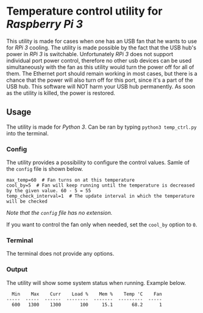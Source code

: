 # Temperature control utility for *Raspberry Pi 3*

This utility is made for cases when one has an USB fan that he wants to use for *RPi 3* cooling. The utility is made possible by the fact 
that the USB hub's power in *RPi 3* is switchable. Unfortunately *RPi 3* does not support individual port power control, therefore no other 
usb devices can be used simultaneously with the fan as this utility would turn the power off for all of them. The Ethernet port should remain 
working in most cases, but there is a chance that the power will also turn off for this port, since it's a part of the USB hub. This 
software will NOT harm your USB hub permanently. As soon as the utility is killed, the power is restored.

## Usage
The utility is made for *Python 3*. Can be ran by typing
```python3 temp_ctrl.py```
into the terminal.

### Config
The utility provides a possibility to configure the control values. Samle of the `config` file is shown below.
```
max_temp=60  # Fan turns on at this temperature
cool_by=5  # Fan will keep running until the temperature is decreased by the given value. 60 - 5 = 55
temp_check_interval=1  # The update interval in which the temperature will be checked

```

*Note that the `config` file has no extension.*

If you want to control the fan only when needed, set the `cool_by` option to `0`.

### Terminal
The terminal does not provide any options. 

### Output
The utility will show some system status when running. Example below.
```
  Min    Max    Curr    Load %    Mem %    Temp 'C    Fan  
-----  -----  ------  --------  -------  ---------  -----  
  600   1300    1300       100     15.1       68.2      1  
```
